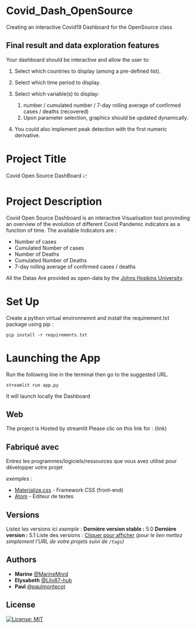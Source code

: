 # Covid_Dash_OpenSource
Creating an interactive Covid19 Dashboard for the OpenSource class

## Final result and data exploration features
Your dashboard should be interactive and allow the user to:
1. Select which countries to display (among a pre-defined list).
2. Select which time period to display.
3. Select which variable(s) to display: 
      1. number / cumulated number / 7-day rolling average of confirmed cases / deaths (recovered)
      2. Upon parameter selection, graphics should be updated dynamically.

4. You could also implement peak detection with the first numeric derivative.



# Project Title
Covid Open Source DashBoard 📈

# Project Description

Covid Open Source Dashboard is an interactive Visualisation tool provinding an overview of the evolution of different Covid Pandemic indicators as a function of time. The available Indicators are : 
- Number of cases
- Cumulated Number of cases
- Number of Deaths 
- Cumulated Number of Deaths
- 7-day rolling average of confirmed cases / deaths

All the Datas Are provided as open-data by the [Johns Hopkins University](https://github.com/CSSEGISandData/COVID-19).

 # Set Up 
 
Create a python virtual environnemnt and install the requirement.txt package using pip :

```
pip install -r requirements.txt
```

# Launching the App

Run the following line in the terminal then go to the suggested URL.

```
streamlit run app.py
```
It will launch locally the Dashboard 

## Web 

The project is Hosted by streamlit
Please clic on this link for  : (link)

## Fabriqué avec

Entrez les programmes/logiciels/ressources que vous avez utilisé pour développer votre projet

_exemples :_
* [Materialize.css](http://materializecss.com) - Framework CSS (front-end)
* [Atom](https://atom.io/) - Editeur de textes



## Versions
Listez les versions ici 
_exemple :_
**Dernière version stable :** 5.0
**Dernière version :** 5.1
Liste des versions : [Cliquer pour afficher](https://github.com/your/project-name/tags)
_(pour le lien mettez simplement l'URL de votre projets suivi de ``/tags``)_

## Authors

* **Marine** [@MarineMnrd](https://github.com/marinemnrd)
* **Elysabeth** [@Lily87-hub](https://github.com/Lily87-hub)
* **Paul** [@paulmontecot](https://github.com/paulmontecot)

## License

[![License: MIT](https://img.shields.io/badge/License-MIT-yellow.svg)](https://opensource.org/licenses/MIT)



